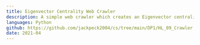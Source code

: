 ```yaml
---
title: Eigenvector Centrality Web Crawler
description: A simple web crawler which creates an Eigenvector centrality graph starting from a web page. It saves the graphs to json and reads if already exists. It was started a school project and is not developed personally in free time to expand knowledge on web science algorithms
languages: Python
github: https://github.com/jackpeck2004/cs/tree/main/DP1/HL_09_Crawler
date: 2021-04
---
```

